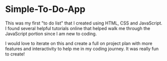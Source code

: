 # Simple-To-Do-App

This was my first "to do list" that I created using HTML, CSS and JavaScript. I found several helpful tutorials online that helped walk me through the JavaScript portion since I am new to coding.  

I would love to iterate on this and create a full on project plan with more features and interactivity to help me in my coding journey. It was really fun to create!
